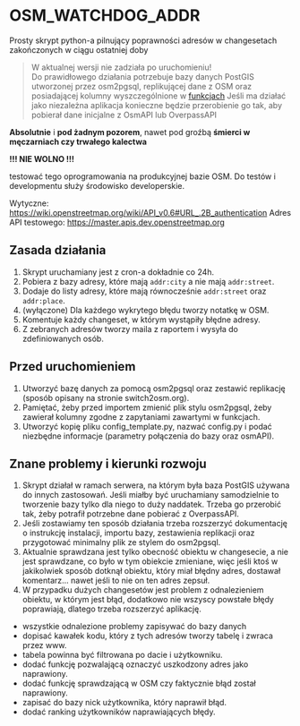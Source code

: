 # OSM_WATCHDOG_ADDR

Prosty skrypt python-a pilnujący poprawności adresów w changesetach zakończonych w ciągu ostatniej doby

> W aktualnej wersji nie zadziała po uruchomieniu!  
> Do prawidłowego działania potrzebuje bazy danych PostGIS utworzonej przez osm2pgsql, replikującej dane z OSM oraz posiadającej kolumny wyszczególnione w [funkcjach](functions.sql) 
> Jeśli ma działać jako niezależna aplikacja konieczne będzie przerobienie go tak, aby pobierał dane inicjalne z OsmAPI lub OverpassAPI
 
**Absolutnie** i **pod żadnym pozorem**, nawet pod groźbą **śmierci w męczarniach czy trwałego kalectwa** 

**!!! NIE WOLNO !!!** 

testować tego oprogramowania na produkcyjnej bazie OSM. Do testów i developmentu służy środowisko developerskie.

Wytyczne: https://wiki.openstreetmap.org/wiki/API_v0.6#URL_.2B_authentication
Adres API testowego: https://master.apis.dev.openstreetmap.org


## Zasada działania

1. Skrypt uruchamiany jest z cron-a dokładnie co 24h.
2. Pobiera z bazy adresy, które mają `addr:city` a nie mają `addr:street`.
3. Dodaje do listy adresy, które mają równocześnie `addr:street` oraz `addr:place`.
4. (wyłączone) Dla każdego wykrytego błędu tworzy notatkę w OSM.
5. Komentuje każdy changeset, w którym wystąpiły błędne adresy.
6. Z zebranych adresów tworzy maila z raportem i wysyła do zdefiniowanych osób.

## Przed uruchomieniem

1. Utworzyć bazę danych za pomocą osm2pgsql oraz zestawić replikację (sposób opisany na stronie switch2osm.org).
2. Pamiętać, żeby przed importem zmienić plik stylu osm2pgsql, żeby zawierał kolumny zgodne z zapytaniami zawartymi w funkcjach.
3. Utworzyć kopię pliku config_template.py, nazwać config.py i podać niezbędne informacje (parametry połączenia do bazy oraz osmAPI).

## Znane problemy i kierunki rozwoju

1. Skrypt działał w ramach serwera, na którym była baza PostGIS używana do innych zastosowań. Jeśli miałby być uruchamiany samodzielnie to tworzenie bazy tylko dla niego to duży naddatek. Trzeba go przerobić tak, żeby potrafił potrzebne dane pobierać z OverpassAPI.
2. Jeśli zostawiamy ten sposób działania trzeba rozszerzyć dokumentację o instrukcję instalacji, importu bazy, zestawienia replikacji oraz przygotować minimalny plik ze stylem do osm2pgsql.
3. Aktualnie sprawdzana jest tylko obecność obiektu w changesecie, a nie jest sprawdzane, co było w tym obiekcie zmieniane, więc jeśli ktoś w jakikolwiek sposób dotknął obiektu, który miał błędny adres, dostawał komentarz... nawet jeśli to nie on ten adres zepsuł.
4. W przypadku dużych changesetów jest problem z odnalezieniem obiektu, w którym jest błąd, dodatkowo nie wszyscy powstałe błędy poprawiają, dlatego trzeba rozszerzyć aplikację.
- wszystkie odnalezione problemy zapisywać do bazy danych
- dopisać kawałek kodu, który z tych adresów tworzy tabelę i zwraca przez www.
- tabela powinna być filtrowana po dacie i użytkowniku.
- dodać funkcję pozwalającą oznaczyć uszkodzony adres jako naprawiony.
- dodać funkcję sprawdzającą w OSM czy faktycznie błąd został naprawiony.
- zapisać do bazy nick użytkownika, który naprawił błąd.
- dodać ranking użytkowników naprawiających błędy.
